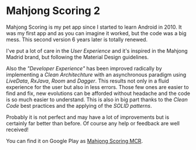 # Mahjong Scoring 2

Mahjong Scoring is my pet app since I started to learn Android in 2010. It was my first app and as you can imagine it worked, but the code was a big mess. This second version 6 years later is totally renewed. 

I've put a lot of care in the _User Experience_ and it's inspired in the Mahjong Madrid brand, but following the Material Design guidelines.

Also the _"Developer Experience"_ has been improved radically by implementing a *Clean Architechture* with an asynchronous paradigm using *LiveData*, *RxJava*, *Room* and *Dagger*.
This results not only in a fluid experience for the user but also in less errors. Those few ones are easier to find and fix, new evolutions can be afforded without headache and the code is so much easier to understand. This is also in big part thanks to the *Clean Code* best practices and the applying of the *SOLID patterns*.

Probably it is not perfect and may have a lot of improvements but is certainly far better than before.
Of course any help or feedback are well received!

You can find it on Google Play as [Mahjong Scoring MCR](https://play.google.com/store/apps/details?id=com.mahjongscoring.activities).
